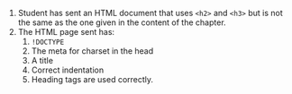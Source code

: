 1. Student has sent an HTML document that uses `<h2>` and `<h3>` but is not the same as the one given in the content of the chapter.
2. The HTML page sent has:
    1. `!DOCTYPE`
    2. The meta for charset in the head
    3. A title
    4. Correct indentation
    5. Heading tags are used correctly.